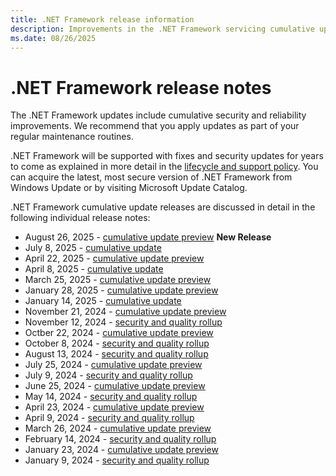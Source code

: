 ```yaml
---
title: .NET Framework release information
description: Improvements in the .NET Framework servicing cumulative updates.
ms.date: 08/26/2025
---
```

# .NET Framework release notes

The .NET Framework updates include cumulative security and reliability improvements. We recommend that you apply updates as part of your regular maintenance routines.

.NET Framework will be supported with fixes and security updates for years to come as explained in more detail in the [lifecycle and support policy](/lifecycle/products/microsoft-net-framework). You can acquire the latest, most secure version of .NET Framework from Windows Update or by visiting Microsoft Update Catalog.

.NET Framework cumulative update releases are discussed in detail in the following individual release notes:

* August 26, 2025 - [cumulative update preview](./2025/08-26-august-cumulative-update-preview.md) **New Release**
* July 8, 2025 - [cumulative update](./2025/07-08-july-cumulative-update.md)
* April 22, 2025 - [cumulative update preview](./2025/04-22-april-cumulative-update-preview.md)
* April 8, 2025 - [cumulative update](./2025/04-08-april-cumulative-update.md)
* March 25, 2025 - [cumulative update preview](./2025/03-25-march-cumulative-update-preview.md)
* January 28, 2025 - [cumulative update preview](./2025/01-28-january-cumulative-update-preview.md)
* January 14, 2025 - [cumulative update](./2025/01-14-january-cumulative-update.md)
* November 21, 2024 - [cumulative update preview](./2024/11-21-november-preview-cumulative-update.md)
* November 12, 2024 - [security and quality rollup](./2024/11-12-november-security-and-quality-rollup.md)
* Octber 22, 2024 - [cumulative update preview](./2024/10-22-october-preview-cumulative-update.md)
* October 8, 2024 - [security and quality rollup](./2024/10-08-october-security-and-quality-rollup.md)
* August 13, 2024 - [security and quality rollup](./2024/08-13-august-security-and-quality-rollup.md)
* July 25, 2024 - [cumulative update preview](./2024/07-25-july-preview-cumulative-update.md)
* July 9, 2024 - [security and quality rollup](./2024/07-09-july-security-and-quality-rollup.md)
* June 25, 2024 - [cumulative update preview](./2024/06-25-june-preview-cumulative-update.md)
* May 14, 2024 - [security and quality rollup](./2024/05-14-may-security-and-quality-rollup.md)
* April 23, 2024 - [cumulative update preview](./2024/04-23-april-preview-cumulative-update.md)
* April 9, 2024 - [security and quality rollup](./2024/04-09-april-security-and-quality-rollup.md)
* March 26, 2024 - [cumulative update preview](./2024/03-26-march-preview-cumulative-update.md)
* February 14, 2024 - [security and quality rollup](./2024/02-14-february-security-and-quality-rollup.md)
* January 23, 2024 - [cumulative update preview](./2024/01-23-january-preview-cumulative-update.md)
* January 9, 2024 - [security and quality rollup](./2024/01-09-january-security-and-quality-rollup.md)
